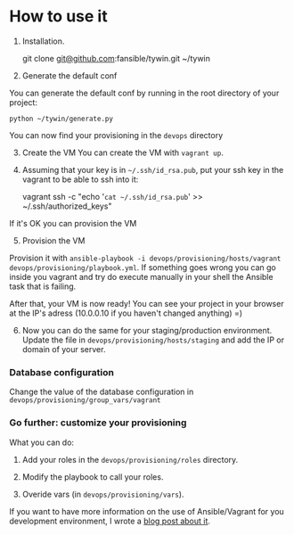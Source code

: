 # How to use it

1) Installation.

    git clone git@github.com:fansible/tywin.git ~/tywin

2) Generate the default conf

You can generate the default conf by running in the root directory of your project:

    python ~/tywin/generate.py

You can now find your provisioning in the `devops` directory

3) Create the VM
You can create the VM with `vagrant up`.

4) Assuming that your key is in `~/.ssh/id_rsa.pub`, put your ssh key in the vagrant to be able to ssh into it:


    vagrant ssh -c "echo '`cat ~/.ssh/id_rsa.pub`' >> ~/.ssh/authorized_keys"

If it's OK you can provision the VM

5) Provision the VM

Provision it with `ansible-playbook -i devops/provisioning/hosts/vagrant devops/provisioning/playbook.yml`.
If something goes wrong you can go inside you vagrant and try do execute manually in your shell the Ansible task that is failing.

After that, your VM is now ready! You can see your project in your browser at the IP's adress (10.0.0.10 if you haven't changed anything) =)

6) Now you can do the same for your staging/production environment.
Update the file in `devops/provisioning/hosts/staging` and add the IP or domain of your server.

### Database configuration
Change the value of the database configuration in `devops/provisioning/group_vars/vagrant`

### Go further: customize your provisioning
What you can do:

1) Add your roles in the `devops/provisioning/roles` directory.

2) Modify the playbook to call your roles.

3) Overide vars (in `devops/provisioning/vars`).

If you want to have more information on the use of Ansible/Vagrant for you development environment, I wrote a [blog post about it](http://cloudacademy.com/blog/deploy-web-applications-on-iaas-with-ansible/).
